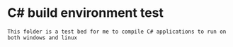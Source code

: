 # C# build environment test

```This folder is a test bed for me to compile C# applications to run on both windows and linux```
